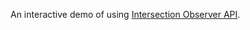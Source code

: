 An interactive demo of using [Intersection Observer API](https://developer.mozilla.org/en-US/docs/Web/API/Intersection_Observer_API). 

